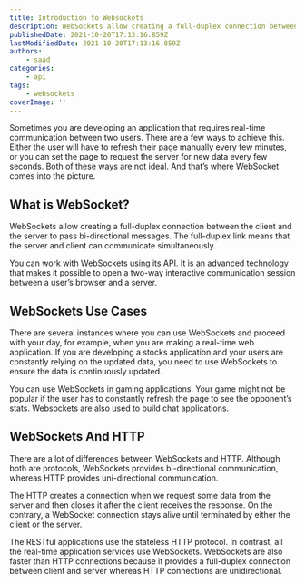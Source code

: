 ```yaml
---
title: Introduction to Websockets
description: WebSockets allow creating a full-duplex connection between the client and the server to pass bi-directional messages. Let's briefly look at some of its use cases in this piece.
publishedDate: 2021-10-20T17:13:16.859Z
lastModifiedDate: 2021-10-20T17:13:16.859Z
authors:
    - saad
categories:
    - api
tags:
    - websockets
coverImage: ''
---
```


<Lead>
	Sometimes you are developing an application that requires real-time
	communication between two users. There are a few ways to achieve this.
	Either the user will have to refresh their page manually every few minutes,
	or you can set the page to request the server for new data every few
	seconds. Both of these ways are not ideal. And that’s where WebSocket comes
	into the picture.
</Lead>

## What is WebSocket?

WebSockets allow creating a full-duplex connection between the client and the server to pass bi-directional messages. The full-duplex link means that the server and client can communicate simultaneously.

You can work with WebSockets using its API. It is an advanced technology that makes it possible to open a two-way interactive communication session between a user’s browser and a server.

## WebSockets Use Cases

There are several instances where you can use WebSockets and proceed with your day, for example, when you are making a real-time web application. If you are developing a stocks application and your users are constantly relying on the updated data, you need to use WebSockets to ensure the data is continuously updated.

You can use WebSockets in gaming applications. Your game might not be popular if the user has to constantly refresh the page to see the opponent’s stats. Websockets are also used to build chat applications.

## WebSockets And HTTP

There are a lot of differences between WebSockets and HTTP. Although both are protocols, WebSockets provides bi-directional communication, whereas HTTP provides uni-directional communication.

The HTTP creates a connection when we request some data from the server and then closes it after the client receives the response. On the contrary, a WebSocket connection stays alive until terminated by either the client or the server.

The RESTful applications use the stateless HTTP protocol. In contrast, all the real-time application services use WebSockets. WebSockets are also faster than HTTP connections because it provides a full-duplex connection between client and server whereas HTTP connections are unidirectional.
